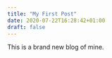 ```yaml
---
title: "My First Post"
date: 2020-07-22T16:28:42+01:00
draft: false
---
```


This is a brand new blog of mine.